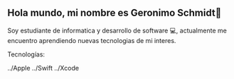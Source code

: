 ## Hola mundo, mi nombre es Geronimo Schmidt👋
Soy estudiante de informatica y desarrollo de software 💻, actualmente me encuentro aprendiendo nuevas tecnologias de mi interes. 


Tecnologías:

../Apple ../Swift ../Xcode 


<!--
**geroschmidt/geroschmidt** is a ✨ _special_ ✨ repository because its `README.md` (this file) appears on your GitHub profile.

Here are some ideas to get you started:

- 🔭 I’m currently working on ...
- 🌱 I’m currently learning ...
- 👯 I’m looking to collaborate on ...
- 🤔 I’m looking for help with ...
- 💬 Ask me about ...
- 📫 How to reach me: ...
- 😄 Pronouns: ...
- ⚡ Fun fact: ...
-->
